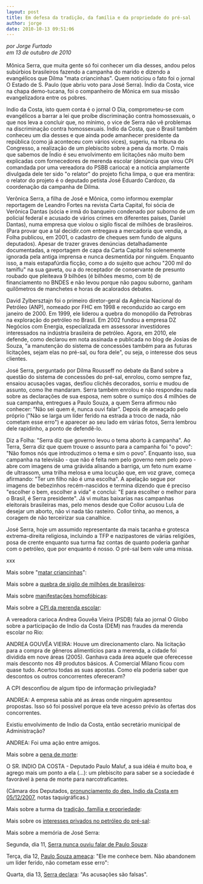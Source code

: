 ```yaml
---
layout: post
title: Em defesa da tradição, da família e da propriedade do pré-sal
author: jorge
date: 2010-10-13 09:51:06
---
```

*por Jorge Furtado*\
*em 13 de outubro de 2010*\
\
Mônica Serra, que muita gente só foi conhecer um dia desses, andou pelos subúrbios brasileiros fazendo a campanha do marido e dizendo a evangélicos que Dilma "mata criancinhas". Quem noticiou o fato foi o jornal O Estado de S. Paulo (que abriu voto para José Serra). Índio da Costa, vice na chapa demo-tucana, foi o companheiro de Mônica em sua missão evangelizadora entre os pobres.

Indio da Costa, isto quem conta é o jornal O Dia, comprometeu-se com evangélicos a barrar a lei que proíbe discriminação contra homossexuais, o que nos leva a concluir que, no mínimo, o vice de Serra não vê problemas na discriminação contra homossexuais. Índio da Costa, que o Brasil também conheceu um dia desses e que ainda pode amanhecer presidente da república (como já aconteceu com vários vices), sugeriu, na tribuna do Congresso, a realização de um plebiscito sobre a pena da morte. O mais que sabemos de Índio é seu envolvimento em licitações não muito bem explicadas com fornecedores de merenda escolar (denúncia que virou CPI comandada por uma vereadora do PSBB carioca) e a notícia amplamente divulgada dele ter sido "o relator" do projeto ficha limpa, o que era mentira: o relator do projeto é o deputado petista José Eduardo Cardozo, da coordenação da campanha de Dilma.

Verônica Serra, a filha de José e Mônica, como informou exemplar reportagem de Leandro Fortes na revista Carta Capital, foi sócia de Verônica Dantas (sócia e irmã do banqueiro condenado por suborno de um policial federal e acusado de vários crimes em diferentes países, Daniel Dantas), numa empresa que violou o sigilo fiscal de milhões de brasileiros. (Para provar que a tal decidir.com entregava a mercadoria que vendia, a Folha publicou, em 2001, o cadastro de cheques sem fundo de alguns deputados). Apesar de trazer graves denúncias detalhadamente documentadas, a reportagem de capa da Carta Capital foi solenemente ignorada pela antiga imprensa e nunca desmentida por ninguém. Enquanto isso, a mais estapafúrdia ficção, como a do sujeito que achou "200 mil do tamiflu" na sua gaveta, ou a do receptador de conservante de presunto roubado que pleiteava 9 bilhões (é bilhões mesmo, com b) de financiamento no BNDES e não levou porque não pagou suborno, ganham quilômetros de manchetes e horas de acalorados debates.

David Zylbersztajn foi o primeiro diretor-geral da Agência Nacional do Petróleo (ANP), nomeado por FHC em 1998 e reconduzido ao cargo em janeiro de 2000. Em 1999, ele liderou a quebra do monopólio da Petrobras na exploração do petróleo no Brasil. Em 2002 fundou a empresa DZ Negócios com Energia, especializada em assessorar investidores interessados na indústria brasileira de petróleo. Agora, em 2010, ele defende, como declarou em nota assinada e publicada no blog de Josias de Souza, "a manutenção do sistema de concessões também para as futuras licitações, sejam elas no pré-sal, ou fora dele", ou seja, o interesse dos seus clientes.

José Serra, perguntado por Dilma Rousseff no debate da Band sobre a questão do sistema de concessões do pré-sal, enrolou, como sempre faz, ensaiou acusações vagas, desfiou clichês decorados, sorriu e mudou de assunto, como lhe mandaram. Serra também enrolou e não respondeu nada sobre as declarações de sua esposa, nem sobre o sumiço dos 4 milhões de sua campanha, entregues a Paulo Souza, a quem Serra afirmou não conhecer: "Não sei quem é, nunca ouvi falar". Depois de ameaçado pelo próprio ("Não se larga um líder ferido na estrada a troco de nada, não cometam esse erro") e aparecer ao seu lado em várias fotos, Serra lembrou dele rapidinho, a ponto de defendê-lo.

Diz a Folha: "Serra diz que governo levou o tema aborto à campanha". Ao Terra, Serra diz que quem trouxe o assunto para a campanha foi "o povo": "Não fomos nós que introduzimos o tema e sim o povo". Enquanto isso, sua campanha na televisão - que não é feita nem pelo governo nem pelo povo - abre com imagens de uma grávida alisando a barriga, um feto num exame de ultrassom, uma trilha melosa e uma locução que, em voz grave, começa afirmando: "Ter um filho não é uma escolha". A apelação segue por imagens de bebezinhos recém-nascidos e termina dizendo que é preciso "escolher o bem, escolher a vida" e conclui: "E para escolher o melhor para o Brasil, é Serra presidente". Já vi muitas baixarias nas campanhas eleitorais brasileiras mas, pelo menos desde que Collor acusou Lula de desejar um aborto, não vi nada tão rasteiro. Collor tinha, ao menos, a coragem de não terceirizar sua canalhice.

José Serra, hoje um assumido representante da mais tacanha e grotesca extrema-direita religiosa, incluindo a TFP e nazipastores de várias religiões, posa de crente enquanto sua turma faz contas de quanto poderia ganhar com o petróleo, que por enquanto é nosso. O pré-sal bem vale uma missa.

xxx

Mais sobre "[matar criancinhas](http://www.estadao.com.br/noticias/nacional,mulher-de-serra-faz-campanha-no-rio-e-ataca-dilma,609885,0.htm)":

Mais sobre a [quebra de sigilo de milhões de brasileiros](http://www.cartacapital.com.br/politica/sinais-trocados):

Mais sobre [manifestações homofóbicas](http://odia.terra.com.br/portal/brasil/eleicoes2010/html/2010/10/vice_diz_que_serra_vai_ser_contra_direitos_dos_gays_115311.html):

Mais sobre a [CPI da merenda escolar](http://oglobo.globo.com/pais/mat/2010/06/30/a-vereadora-tucana-andrea-gouvea-vieira-inconformada-com-indicacao-de-indio-da-costa-para-vice-pedira-licenca-viajara-917032555.asp):

A vereadora carioca Andrea Gouvêa Vieira (PSDB) fala ao jornal O Globo sobre a participação de Indio da Costa (DEM) nas fraudes da merenda escolar no Rio:

ANDREA GOUVÊA VIEIRA: Houve um direcionamento claro. Na licitação para a compra de gêneros alimentícios para a merenda, a cidade foi dividida em nove áreas (2005). Ganhava cada área aquele que oferecesse mais desconto nos 49 produtos básicos. A Comercial Milano ficou com quase tudo. Acertou todas as suas apostas. Como ela poderia saber que descontos os outros concorrentes ofereceram?

A CPI desconfiou de algum tipo de informação privilegiada?

ANDREA: A empresa sabia até as áreas onde ninguém apresentou propostas. Isso só foi possível porque ela teve acesso prévio às ofertas dos concorrentes.

Existiu envolvimento de Indio da Costa, então secretário municipal de Administração?

ANDREA: Foi uma ação entre amigos.

Mais sobre a [pena de morte](http://www.camara.gov.br/):

O SR. INDIO DA COSTA - Deputado Paulo Maluf, a sua idéia é muito boa, e agrego mais um ponto a ela (...): um plebiscito para saber se a sociedade é favorável à pena de morte para narcotraficantes.

(Câmara dos Deputados, [pronunciamento do dep. Indio da Costa em 05/12/2007](http://www.camara.gov.br/internet/sitaqweb/TextoHTML.asp?etapa=5&nuSessao=341.1.53.O%20%20%20%20%20&nuQuarto=55&nuOrador=1&nuInsercao=0&dtHorarioQuarto=15:48&sgFaseSessao=GE%20%20%20%20%20%20%20%20&Data=05/12/2007&txApelido=INDIO%20DA%20COSTA,%20DEM-RJ&txFaseSessao=Grande%20Expediente%20%20%20%20%20%20%20%20%20%20%20%20%20&txTipoSessao=Ordin%C3%A1ria%20-%20CD%20%20%20%20%20%20%20%20%20%20%20%20%20%20%20%20&dtHoraQuarto=15:48&txEtapa), notas taquigráficas.)

Mais sobre a turma da [tradição, família e propriedade](http://www.ipco.org.br/home/):

Mais sobre os [interesses privados no petróleo do pré-sal](http://pt.wikipedia.org/wiki/David_Zylbersztajn):

Mais sobre a memória de José Serra:

Segunda, dia 11, [Serra nunca ouviu falar de Paulo Souza](http://noticias.terra.com.br/eleicoes/2010/noticias/0,,OI4729669-EI15315,00-Nao+sei+quem+e+Paulo+Preto+e+um+factoide+diz+Serra+em+GO.html):

Terça, dia 12, [Paulo Souza ameaça](http://noticias.terra.com.br/eleicoes/2010/noticias/0,,OI4730717-EI15311,00-Paulo+Preto+sobre+Serra+ele+me+conhece+Tem+que+responder.html): "Ele me conhece bem. Não abandonem um líder ferido, não cometam esse erro":

Quarta, dia 13, [Serra declara](http://noticias.terra.com.br/eleicoes/2010/noticias/0,,OI4730769-EI15315,00-Caso+Paulo+Preto+acusacoes+sao+falsas+diz+Serra.html): "As acusações são falsas".